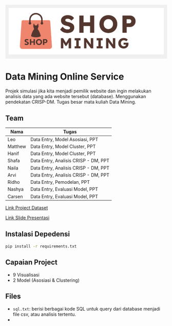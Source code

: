 <div style="background-color: #f0f0f0; padding: 10px; display: inline-block;">
  <img src="images/logo_shopmining.png" alt="Logo Shopmining" />
</div>

# Data Mining Online Service
Projek simulasi jika kita menjadi pemilik website dan ingin melakukan analisis data yang ada website tersebut (database). Menggunakan pendekatan CRISP-DM. Tugas besar mata kuliah Data Mining.

## Team
| Nama     | Tugas                                |
|----------|--------------------------------------|
| Leo      | Data Entry, Model Asosiasi, PPT      |
| Matthew  | Data Entry, Model Cluster, PPT       |
| Hanif    | Data Entry, Model Cluster, PPT       |
| Shafa    | Data Entry, Analisis CRISP - DM, PPT |
| Naila    | Data Entry, Analisis CRISP - DM, PPT |
| Arvi     | Data Entry, Analisis CRISP - DM, PPT |
| Ridho    | Data Entry, Pemodelan, PPT           |
| Nashya   | Data Entry, Evaluasi Model, PPT      |
| Carsen   | Data Entry, Evaluasi Model, PPT      |

[Link Project Dataset](https://docs.google.com/spreadsheets/d/1bbRVhnfwOmIa0C_dv0STHrSnKg-O4HiISMuFjkj4mQY/edit?usp=sharing)

[Link Slide Presentasi](https://www.canva.com/design/DAGnD0r8dDw/tLF3cwC0yBFhN0-Lko3hVQ/edit?utm_content=DAGnD0r8dDw&utm_campaign=designshare&utm_medium=link2&utm_source=sharebutton)

## Instalasi Depedensi
```bash
pip install -r requirements.txt
```

## Capaian Project
- 9 Visualisasi
- 2 Model (Asosiasi & Clustering)

## Files
- `sql.txt`: berisi berbagai kode SQL untuk query dari database menjadi file csv, atau analisis tertentu.
-  
